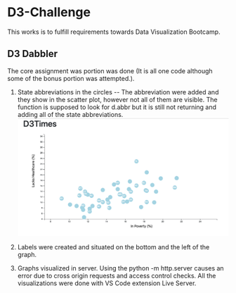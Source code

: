 # D3-Challenge

This works is to fulfill requirements towards Data Visualization Bootcamp.

## D3 Dabbler

The core assignment was portion was done (It is all one code although some of the bonus portion was attempted.).
1.  State abbreviations in the circles -- The abbreviation were added and they show in the scatter plot, however not all of them are visible. The function is supposed to look for d.abbr but it is still not returning and adding all of the state abbreviations.
    ![alt text](images/core_assig.png)






2. Labels were created and situated on the bottom and the left of the graph.
3. Graphs visualized in server. Using the python -m http.server causes an error due to cross origin requests and access control checks. All the visualizations were done with VS Code extension Live Server.